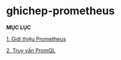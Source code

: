# ghichep-prometheus

**MỤC LỤC**

[1. Giới thiệu Prometheus](Doc/01.%20overview.md)

[2. Truy vấn PromQL](Doc/02.%20promql.md)





